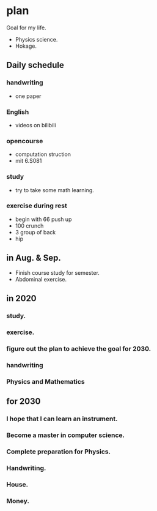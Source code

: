 # plan
Goal for my life.
- Physics science.
- Hokage.

## Daily schedule
### handwriting
- one paper

### English
- videos on bilibili

### opencourse
- computation struction
-  mit 6.S081

### study
- try to take some math learning.

### exercise during rest
- begin with 66 push up
- 100 crunch
- 3 group of back
- hip

## in Aug. & Sep.
- Finish course study for semester.
- Abdominal exercise.

## in 2020
### study.
### exercise.
### figure out the plan to achieve the goal for 2030.
### handwriting
### Physics and Mathematics


## for 2030
### I hope that I can learn an instrument.

### Become a master in computer science.

### Complete preparation for Physics.

### Handwriting.

### House.

### Money. 
